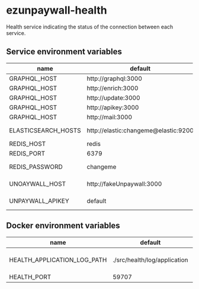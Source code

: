 # ezunpaywall-health

Health service indicating the status of the connection between each service.

## Service environment variables

| name | default | description |
| --- | --- | --- |
| GRAPHQL_HOST | http://graphql:3000 | graphql host |
| GRAPHQL_HOST | http://enrich:3000 | enrich host |
| GRAPHQL_HOST | http://update:3000 | update host |
| GRAPHQL_HOST | http://apikey:3000 | apikey host |
| GRAPHQL_HOST | http://mail:3000 | mail host |
| ELASTICSEARCH_HOSTS | http://elastic:changeme@elastic:9200 | elasticsearch host |
| REDIS_HOST | redis | redis host |
| REDIS_PORT | 6379 | redis port |
| REDIS_PASSWORD | changeme | redis password |
| UNOAYWALL_HOST | http://fakeUnpaywall:3000 | unpaywall host |
| UNPAYWALL_APIKEY | default | unpaywall apikey |


## Docker environment variables

| name | default | description |
| --- | --- | --- |
| HEALTH_APPLICATION_LOG_PATH | ./src/health/log/application | application output log path |
| HEALTH_PORT | 59707 | output port |